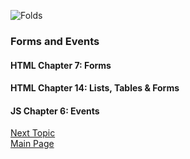 ![Folds](https://images.unsplash.com/photo-1541599540903-216a46ca1dc0?ixlib=rb-1.2.1&ixid=eyJhcHBfaWQiOjEyMDd9&auto=format&fit=crop&w=500&q=60)

### Forms and Events


#### HTML Chapter 7: Forms

#### HTML Chapter 14: Lists, Tables & Forms

#### JS Chapter 6: Events

[Next Topic](class-10.md)  
[Main Page](README.md)